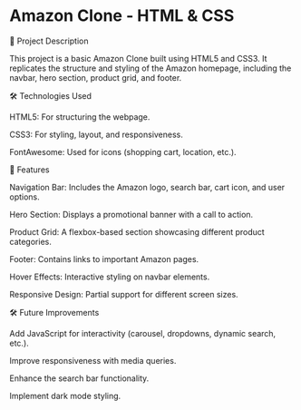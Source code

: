 # Amazon Clone - HTML & CSS

📌 Project Description


This project is a basic Amazon Clone built using HTML5 and CSS3. It replicates the structure and styling of the Amazon homepage, including the navbar, hero section, product grid, and footer.

🛠️ Technologies Used


HTML5: For structuring the webpage.

CSS3: For styling, layout, and responsiveness.

FontAwesome: Used for icons (shopping cart, location, etc.).


🎯 Features


Navigation Bar: Includes the Amazon logo, search bar, cart icon, and user options.

Hero Section: Displays a promotional banner with a call to action.

Product Grid: A flexbox-based section showcasing different product categories.

Footer: Contains links to important Amazon pages.

Hover Effects: Interactive styling on navbar elements.

Responsive Design: Partial support for different screen sizes.

🛠️ Future Improvements


Add JavaScript for interactivity (carousel, dropdowns, dynamic search, etc.).

Improve responsiveness with media queries.

Enhance the search bar functionality.

Implement dark mode styling.
